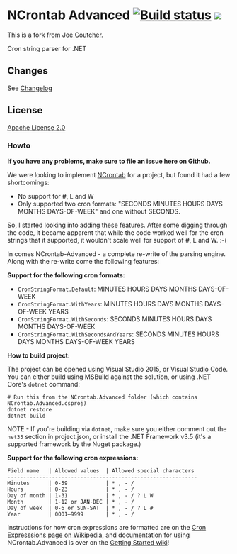 ﻿# NCrontab Advanced [![Build status](https://ci.appveyor.com/api/projects/status/74py94r0mcwogo5f?svg=true)](https://ci.appveyor.com/project/ViceIce/ncrontab-advanced) [![](https://img.shields.io/myget/visualon/v/VisualOn.NCrontab.Advanced.svg?label=MyGet&style=flat)](https://www.myget.org/gallery/visualon)

This is a fork from [Joe Coutcher](https://github.com/jcoutch/NCrontab-Advanced).

Cron string parser for .NET

## Changes
See [Changelog](CHANGELOG.md)

## License
[Apache License 2.0](LICENSE)


### Howto

**If you have any problems, make sure to file an issue here on Github.**

We were looking to implement [NCrontab](https://github.com/atifaziz/NCrontab) for a project, but found it had a few shortcomings:
* No support for #, L and W
* Only supported two cron formats:  "SECONDS MINUTES HOURS DAYS MONTHS DAYS-OF-WEEK" and one without SECONDS.

So, I started looking into adding these features.  After some digging through the code, it became apparent that while the code worked well for the cron strings that it supported, it wouldn't scale well for support of #, L and W. :-(

In comes NCrontab-Advanced - a complete re-write of the parsing engine.  Along with the re-write come the following features:

**Support for the following cron formats:**
* `CronStringFormat.Default`: MINUTES HOURS DAYS MONTHS DAYS-OF-WEEK
* `CronStringFormat.WithYears`: MINUTES HOURS DAYS MONTHS DAYS-OF-WEEK YEARS
* `CronStringFormat.WithSeconds`: SECONDS MINUTES HOURS DAYS MONTHS DAYS-OF-WEEK
* `CronStringFormat.WithSecondsAndYears`: SECONDS MINUTES HOURS DAYS MONTHS DAYS-OF-WEEK YEARS

**How to build project:**

The project can be opened using Visual Studio 2015, or Visual Studio Code.  You can either build using MSBuild against the solution, or using .NET Core's `dotnet` command:

```
# Run this from the NCrontab.Advanced folder (which contains NCrontab.Advanced.csproj)
dotnet restore
dotnet build
```

NOTE - If you're building via `dotnet`, make sure you either comment out the `net35` section in project.json, or install the .NET Framework v3.5 (it's a supported framework by the Nuget package.)

**Support for the following cron expressions:**

```
Field name   | Allowed values  | Allowed special characters
------------------------------------------------------------
Minutes      | 0-59            | * , - /
Hours        | 0-23            | * , - /
Day of month | 1-31            | * , - / ? L W
Month        | 1-12 or JAN-DEC | * , - /
Day of week  | 0-6 or SUN-SAT  | * , - / ? L #
Year         | 0001–9999       | * , - /
```

Instructions for how cron expressions are formatted are on the [Cron Expresssions page on Wikipedia](https://en.wikipedia.org/wiki/Cron#CRON_expression), and documentation for using NCrontab.Advanced is over on the [Getting Started wiki](https://github.com/jcoutch/NCrontab-Advanced/wiki/Getting-started)!

